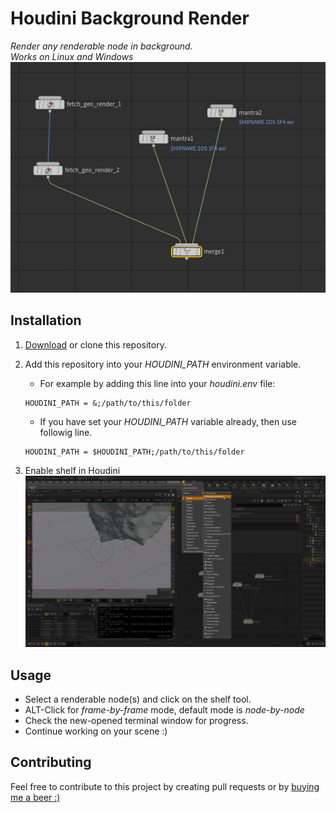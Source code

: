 Houdini Background Render
=========================
*Render any renderable node in background.*<br>
*Works on Linux and Windows*<br>
![Hou network](./img/node_tree.jpg)

Installation
------------
1. [Download](https://github.com/jtomori/hou_bg_render/archive/master.zip) or clone this repository.

2. Add this repository into your *HOUDINI_PATH* environment variable. 
    * For example by adding this line into your *houdini.env* file:
    ```
    HOUDINI_PATH = &;/path/to/this/folder
    ```
    * If you have set your *HOUDINI_PATH* variable already, then use followig line.
    ```
    HOUDINI_PATH = $HOUDINI_PATH;/path/to/this/folder
    ```

3. Enable shelf in Houdini
    ![Enable Shelf](./img/shelf_display.jpg)

Usage
-----
* Select a renderable node(s) and click on the shelf tool.
* ALT-Click for *frame-by-frame* mode, default mode is *node-by-node*
* Check the new-opened terminal window for progress.
* Continue working on your scene :)

Contributing
------------
Feel free to contribute to this project by creating pull requests or by [buying me a beer :)](https://www.paypal.me/jtomori)